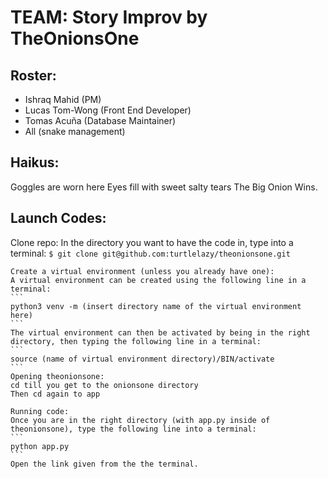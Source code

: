 # TEAM: Story Improv by TheOnionsOne

## Roster: 
* Ishraq Mahid (PM)
* Lucas Tom-Wong (Front End Developer)
* Tomas Acuña (Database Maintainer)
* All (snake management)

## Haikus:
Goggles are worn here
Eyes fill with sweet salty tears
The Big Onion Wins.

## Launch Codes:

Clone repo:
    In the directory you want to have the code in, type into a terminal:
    ```
    $ git clone git@github.com:turtlelazy/theonionsone.git
    ```
    
    Create a virtual environment (unless you already have one):
    A virtual environment can be created using the following line in a terminal: 
    ```
    python3 venv -m (insert directory name of the virtual environment here)
    ```
    The virtual environment can then be activated by being in the right directory, then typing the following line in a terminal:
    ```
    source (name of virtual environment directory)/BIN/activate
    ```
    Opening theonionsone:
    cd till you get to the onionsone directory
    Then cd again to app 
    
    Running code:
    Once you are in the right directory (with app.py inside of theonionsone), type the following line into a terminal:
    ```
    python app.py 
    ```
    Open the link given from the the terminal.
